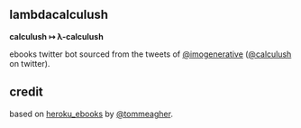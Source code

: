 ## lambdacalculush

**calculush ↦ λ-calculush**

ebooks twitter bot sourced from the tweets of [@imogenerative](https://github.com/imogenerative) ([@calculush](https://twitter.com/calculush) on twitter).

## credit
based on [heroku_ebooks](https://github.com/tommeagher/heroku_ebooks) by [@tommeagher](https://github.com/tommeagher).
